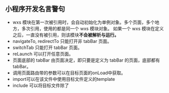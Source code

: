 ## 小程序开发名言警句
+ wxs 模块在第一次被引用时，会自动初始化为单例对象。多个页面，多个地方，多次引用，使用的都是同一个 wxs 模块对象。
如果一个 wxs 模块在定义之后，一直没有被引用，则该模块<strong>不会被解析与运行。</strong>
+ navigateTo, redirectTo 只能打开非 tabBar 页面。
+ switchTab 只能打开 tabBar 页面。
+ reLaunch 可以打开任意页面。
+ 页面底部的 tabBar 由页面决定，即只要是定义为 tabBar 的页面，底部都有 tabBar。
+ 调用页面路由带的参数可以在目标页面的onLoad中获取。
+ import可以在该文件中使用目标文件定义的template
+ include 可以将目标文件除了 <template/> <wxs/> 外的整个代码引入，相当于是拷贝到 include 位置
+ 小程序canvas 画图绘制图片时在安卓会有样式错乱， setTimeout 延迟可以hack
+ cover-image cover-view 中的css 样式在安卓会有兼容性 border-radius 过大